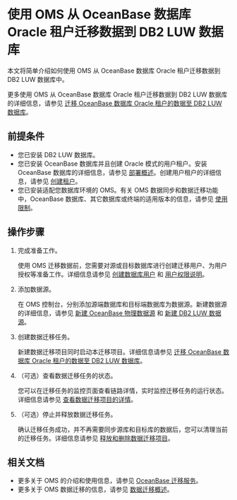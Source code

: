 # 使用 OMS 从 OceanBase 数据库 Oracle 租户迁移数据到 DB2 LUW 数据库

本文将简单介绍如何使用 OMS 从 OceanBase 数据库 Oracle 租户迁移数据到 DB2 LUW 数据库中。

更多使用 OMS 从 OceanBase 数据库 Oracle 租户迁移数据到 DB2 LUW 数据库的详细信息，请参见 [迁移 OceanBase 数据库 Oracle 租户的数据至 DB2 LUW 数据库](https://www.oceanbase.com/docs/enterprise-oms-doc-cn-1000000000091372)。

## 前提条件

* 您已安装 DB2 LUW 数据库。
* 您已安装 OceanBase 数据库并且创建 Oracle 模式的用户租户。安装 OceanBase 数据库的详细信息，请参见 [部署概述](../../400.deploy/100.deploy-overview.md)。创建用户租户的详细信息，请参见 [创建租户](../../600.manage/200.tenant-management/600.common-tenant-operations/200.manage-create-tenant.md)。
* 您已安装适配您数据库环境的 OMS。有关 OMS 数据同步和数据迁移功能中，OceanBase 数据库、其它数据库或终端的适用版本的信息，请参见 [使用限制](https://www.oceanbase.com/docs/enterprise-oms-doc-cn-1000000000091381)。

## 操作步骤

1. 完成准备工作。

   使用 OMS 迁移数据前，您需要对源或目标数据库进行创建迁移用户、为用户授权等准备工作。详细信息请参见 [创建数据库用户](https://www.oceanbase.com/docs/enterprise-oms-doc-cn-1000000000091344) 和 [用户权限说明](https://www.oceanbase.com/docs/enterprise-oms-doc-cn-1000000000091341)。

2. 添加数据源。

   在 OMS 控制台，分别添加源端数据库和目标端数据库为数据源。新建数据源的详细信息，请参见 [新建 OceanBase 物理数据源](https://www.oceanbase.com/docs/enterprise-oms-doc-cn-1000000000091584) 和 [新建 DB2 LUW 数据源](https://www.oceanbase.com/docs/enterprise-oms-doc-cn-1000000000091469)。

3. 创建数据迁移任务。

   新建数据迁移项目同时启动本迁移项目。详细信息请参见 [迁移 OceanBase 数据库 Oracle 租户的数据至 DB2 LUW 数据库](https://www.oceanbase.com/docs/enterprise-oms-doc-cn-1000000000091372)。

4. （可选）查看数据迁移任务的状态。

   您可以在迁移任务的监控页面查看链路详情，实时监控迁移任务的运行状态。详细信息请参见 [查看数据迁移项目的详情](https://www.oceanbase.com/docs/enterprise-oms-doc-cn-1000000000091492)。

5. （可选）停止并释放数据迁移任务。

   确认迁移任务成功，并不再需要同步源库和目标库的数据后，您可以清理当前的迁移任务。详细信息请参见 [释放和删除数据迁移项目](https://www.oceanbase.com/docs/enterprise-oms-doc-cn-1000000000091493)。

## 相关文档

* 更多关于 OMS 的介绍和使用信息，请参见 [OceanBase 迁移服务](https://www.oceanbase.com/docs/oms-doc-cn)。
* 更多关于 OMS 数据迁移的信息，请参见 [数据迁移概述](https://www.oceanbase.com/docs/enterprise-oms-doc-cn-1000000000091371)。

